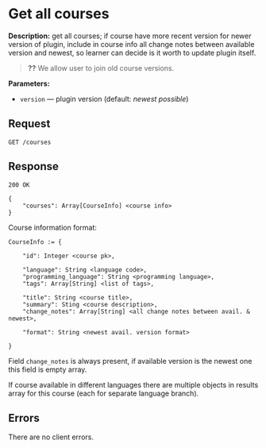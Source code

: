 # Get all courses

**Description:** 
get all courses; if course have more recent version for newer 
version of plugin, include in course info all change notes 
between available version and newest, so learner can decide 
is it worth to update plugin itself.

> **??** We allow user to join old course versions.

**Parameters:**

* `version` — plugin version (default: *newest possible*)


## Request

```
GET /courses
```

## Response

```
200 OK

{
    "courses": Array[CourseInfo] <course info>
}
```

Course information format:

```
CourseInfo := {

    "id": Integer <course pk>,

    "language": String <language code>,
    "programming_language": String <programming language>,
    "tags": Array[String] <list of tags>,

    "title": String <course title>,
    "summary": Sting <course description>,
    "change_notes": Array[String] <all change notes between avail. & newest>,

    "format": String <newest avail. version format>

}
```

Field `change_notes` is always present, if available version is the 
newest one this field is empty array.

If course available in different languages there are multiple objects
in results array for this course (each for separate language branch).

## Errors

There are no client errors.